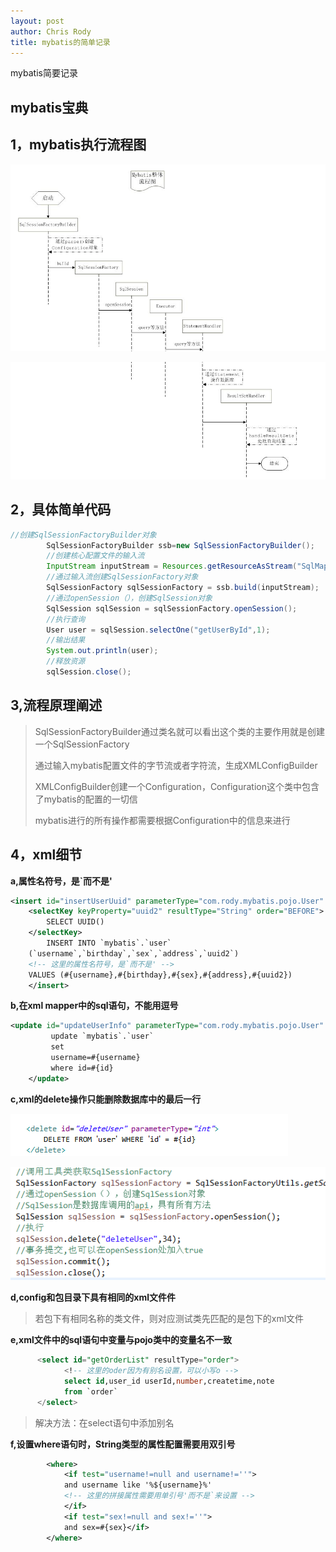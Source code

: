 ```yaml
---
layout: post
author: Chris Rody
title: mybatis的简单记录
---
```


mybatis简要记录

## mybatis宝典

## 1，mybatis执行流程图

![mybatis](https://github.com/rodyyyy/rodyyyy.github.io/raw/master/images/mybatis流程1.png)

![mybaa](https://github.com/rodyyyy/rodyyyy.github.io/raw/master/images/mybatis流程2.png)

## 2，具体简单代码

``` java
//创建SqlSessionFactoryBuilder对象
		SqlSessionFactoryBuilder ssb=new SqlSessionFactoryBuilder();
		//创建核心配置文件的输入流
		InputStream inputStream = Resources.getResourceAsStream("SqlMapConfig.xml");
		//通过输入流创建SqlSessionFactory对象
		SqlSessionFactory sqlSessionFactory = ssb.build(inputStream);
		//通过openSession（），创建SqlSession对象
		SqlSession sqlSession = sqlSessionFactory.openSession();
		//执行查询
		User user = sqlSession.selectOne("getUserById",1);
		//输出结果
		System.out.println(user);
		//释放资源
		sqlSession.close();
```

## 3,流程原理阐述

>SqlSessionFactoryBuilder通过类名就可以看出这个类的主要作用就是创建一个SqlSessionFactory
>
>通过输入mybatis配置文件的字节流或者字符流，生成XMLConfigBuilder
>
>XMLConfigBuilder创建一个Configuration，Configuration这个类中包含了mybatis的配置的一切信
>
>mybatis进行的所有操作都需要根据Configuration中的信息来进行

## 4，xml细节

**a,属性名符号，是`而不是'**

```xml
<insert id="insertUserUuid" parameterType="com.rody.mybatis.pojo.User" useGeneratedKeys="true" keyProperty="id">
	<selectKey keyProperty="uuid2" resultType="String" order="BEFORE">
		SELECT UUID()
	</selectKey>    
		INSERT INTO `mybatis`.`user`
	(`username`,`birthday`,`sex`,`address`,`uuid2`)
    <!-- 这里的属性名符号，是`而不是' -->
	VALUES (#{username},#{birthday},#{sex},#{address},#{uuid2})
	</insert>
```

**b,在xml mapper中的sql语句，不能用逗号**

```xml
<update id="updateUserInfo" parameterType="com.rody.mybatis.pojo.User" >
	     update `mybatis`.`user`
	     set 
         username=#{username}
	     where id=#{id}
	</update>
```

**c,xml的delete操作只能删除数据库中的最后一行**

![01patch](https://github.com/rodyyyy/rodyyyy.github.io/raw/master/images/delete.png)

![01patch](https://github.com/rodyyyy/rodyyyy.github.io/raw/master/images/delete1.png)

**d,config和包目录下具有相同的xml文件件**

>若包下有相同名称的类文件，则对应测试类先匹配的是包下的xml文件

**e,xml文件中的sql语句中变量与pojo类中的变量名不一致**

```sql
	  <select id="getOrderList" resultType="order">  
			<!-- 这里的oder因为有别名设置，可以小写o -->
		 	select id,user_id userId,number,createtime,note
	  		from `order`
	  </select> 
```

 >解决方法：在select语句中添加别名

**f,设置where语句时，String类型的属性配置需要用双引号**

```xml
		<where>
			<if test="username!=null and username!=''">
			and username like '%${username}%' 
            <!-- 这里的拼接属性需要用单引号'而不是`来设置 -->
			</if>
			<if test="sex!=null and sex!=''">
			and sex=#{sex}</if>
		</where>
```




